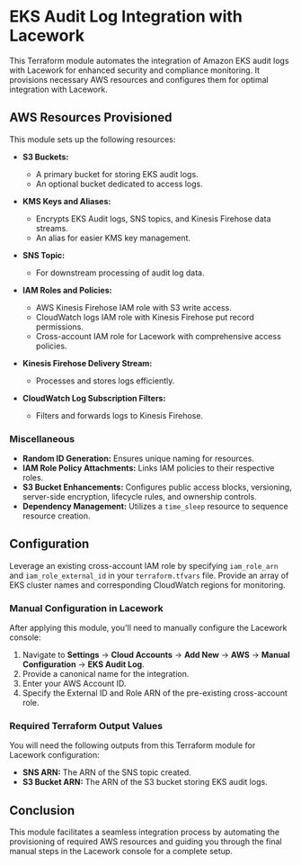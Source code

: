 # EKS Audit Log Integration with Lacework

This Terraform module automates the integration of Amazon EKS audit logs with Lacework for enhanced security and compliance monitoring. It provisions necessary AWS resources and configures them for optimal integration with Lacework.

## AWS Resources Provisioned

This module sets up the following resources:

- **S3 Buckets:**
  - A primary bucket for storing EKS audit logs.
  - An optional bucket dedicated to access logs.

- **KMS Keys and Aliases:**
  - Encrypts EKS Audit logs, SNS topics, and Kinesis Firehose data streams.
  - An alias for easier KMS key management.

- **SNS Topic:**
  - For downstream processing of audit log data.

- **IAM Roles and Policies:**
  - AWS Kinesis Firehose IAM role with S3 write access.
  - CloudWatch logs IAM role with Kinesis Firehose put record permissions.
  - Cross-account IAM role for Lacework with comprehensive access policies.

- **Kinesis Firehose Delivery Stream:**
  - Processes and stores logs efficiently.

- **CloudWatch Log Subscription Filters:**
  - Filters and forwards logs to Kinesis Firehose.

### Miscellaneous

- **Random ID Generation:** Ensures unique naming for resources.
- **IAM Role Policy Attachments:** Links IAM policies to their respective roles.
- **S3 Bucket Enhancements:** Configures public access blocks, versioning, server-side encryption, lifecycle rules, and ownership controls.
- **Dependency Management:** Utilizes a `time_sleep` resource to sequence resource creation.

## Configuration

Leverage an existing cross-account IAM role by specifying `iam_role_arn` and `iam_role_external_id` in your `terraform.tfvars` file. Provide an array of EKS cluster names and corresponding CloudWatch regions for monitoring.

### Manual Configuration in Lacework

After applying this module, you'll need to manually configure the Lacework console:

1. Navigate to **Settings** -> **Cloud Accounts** -> **Add New** -> **AWS** -> **Manual Configuration** -> **EKS Audit Log**.
2. Provide a canonical name for the integration.
3. Enter your AWS Account ID.
4. Specify the External ID and Role ARN of the pre-existing cross-account role.

### Required Terraform Output Values

You will need the following outputs from this Terraform module for Lacework configuration:

- **SNS ARN:** The ARN of the SNS topic created.
- **S3 Bucket ARN:** The ARN of the S3 bucket storing EKS audit logs.

## Conclusion

This module facilitates a seamless integration process by automating the provisioning of required AWS resources and guiding you through the final manual steps in the Lacework console for a complete setup.